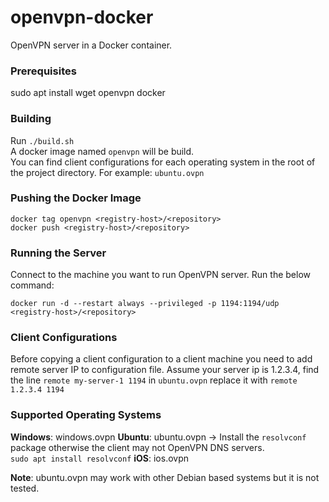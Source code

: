 # openvpn-docker

OpenVPN server in a Docker container.

### Prerequisites
sudo apt install wget openvpn docker

### Building
Run `./build.sh`<br>
A docker image named `openvpn` will be build.<br>
You can find client configurations for each operating system in the root of the project directory. For example: `ubuntu.ovpn`

### Pushing the Docker Image
```
docker tag openvpn <registry-host>/<repository>
docker push <registry-host>/<repository>
```

### Running the Server
Connect to the machine you want to run OpenVPN server. Run the below command:
```
docker run -d --restart always --privileged -p 1194:1194/udp <registry-host>/<repository>
```

### Client Configurations
Before copying a client configuration to a client machine you need to add remote server IP to configuration file. Assume your server ip is 1.2.3.4, find the line `remote my-server-1 1194` in `ubuntu.ovpn` replace it with `remote 1.2.3.4 1194`

### Supported Operating Systems
**Windows**: windows.ovpn
**Ubuntu**: ubuntu.ovpn -> Install the `resolvconf` package otherwise the client may not OpenVPN DNS servers.<br>
`sudo apt install resolvconf`
**iOS**: ios.ovpn

**Note**: ubuntu.ovpn may work with other Debian based systems but it is not tested.
